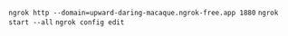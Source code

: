 `ngrok http --domain=upward-daring-macaque.ngrok-free.app 1880`
 `ngrok start --all`
`ngrok config edit `
